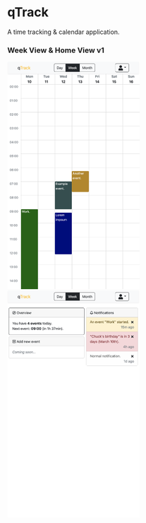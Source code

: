 # qTrack

A time tracking & calendar application.

### Week View & Home View v1
<kbd>
<img src="week_view.png" width="300px" alt="Week View">
</kbd>
<kbd>
<img src="home_view.png" width="300px" alt="Home View">
</kbd>
